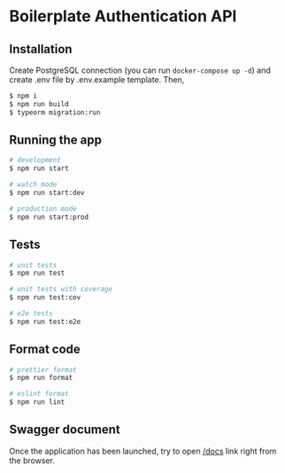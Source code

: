 # Boilerplate Authentication API

## Installation

Create PostgreSQL connection (you can run `docker-compose up -d`) and create .env file by .env.example template. Then,

```bash
$ npm i
$ npm run build
$ typeorm migration:run
```

## Running the app

```bash
# development
$ npm run start

# watch mode
$ npm run start:dev

# production mode
$ npm run start:prod
```

## Tests

```bash
# unit tests
$ npm run test

# unit tests with coverage
$ npm run test:cov

# e2e tests
$ npm run test:e2e
```

## Format code

```bash
# prettier format
$ npm run format

# eslint format
$ npm run lint
```

## Swagger document

Once the application has been launched, try to open [/docs](http://localhost:3000/docs/) link right from the browser.
